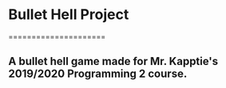 # Bullet Hell Project
=====================
## A bullet hell game made for Mr. Kapptie's 2019/2020 Programming 2 course.
